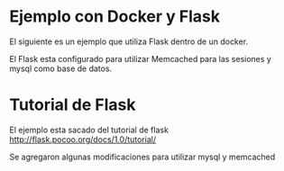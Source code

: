 # Ejemplo con Docker y Flask

El siguiente es un ejemplo que utiliza Flask dentro de un docker.

El Flask esta configurado para utilizar Memcached para las sesiones y mysql como base de datos.


# Tutorial de Flask
El ejemplo esta sacado del tutorial de flask http://flask.pocoo.org/docs/1.0/tutorial/


Se agregaron algunas modificaciones para utilizar mysql y memcached
